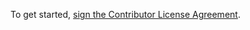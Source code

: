 To get started, <a href="https://www.clahub.com/agreements/busdav/readthedocs.org">sign the Contributor License Agreement</a>.
